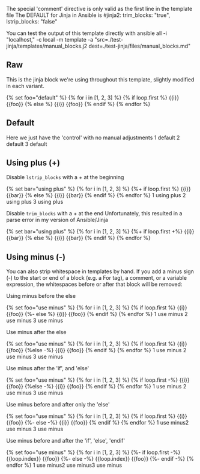 

The special 'comment' directive is only valid as the first line in the template file
The DEFAULT for Jinja in Ansible is
#jinja2: trim_blocks: "true", lstrip_blocks: "false"

You can test the output of this template directly with
ansible all -i "localhost," -c local -m template -a "src=./test-jinja/templates/manual_blocks.j2 dest=./test-jinja/files/manual_blocks.md"

## Raw
This is the jinja block we're using throughout this template, slightly
modified in each variant.

{% set foo="default" %}
{% for i in [1, 2, 3] %}
    {% if loop.first %}
      {{i}} {{foo}}
    {% else %}
      {{i}} {{foo}}
    {% endif %}
{% endfor %}


## Default
Here we just have the 'control' with no manual adjustments
      1 default
      2 default
      3 default


## Using plus (+)
Disable `lstrip_blocks` with a + at the beginning

{% set bar="using plus" %}
{% for i in [1, 2, 3] %}
    {%+ if loop.first %}
        {{i}} {{bar}}
    {% else %}
        {{i}} {{bar}}
    {% endif %}
{% endfor %}
            1 using plus
            2 using plus
            3 using plus



Disable `trim_blocks` with a + at the end
Unfortunately, this resulted in a parse error in my version of Ansible/Jinja

{% set bar="using plus" %}
{% for i in [1, 2, 3] %}
    {%+ if loop.first +%}
        {{i}} {{bar}}
    {% else %}
        {{i}} {{bar}}
    {% endif %}
{% endfor %}



## Using minus (-)
You can also strip whitespace in templates by hand. 
If you add a minus sign (-) to the start or end of a block (e.g. a For tag), a comment, or a variable expression, 
the whitespaces before or after that block will be removed:

Using minus before the else

{% set foo="use minus" %}
{% for i in [1, 2, 3] %}
    {% if loop.first %}
        {{i}} {{foo}}
    {%- else %}
        {{i}} {{foo}}
    {% endif %}
{% endfor %}
        1 use minus        2 use minus
        3 use minus

Use minus after the else

{% set foo="use minus" %}
{% for i in [1, 2, 3] %}
    {% if loop.first %}
        {{i}} {{foo}}
    {%else -%}
        {{i}} {{foo}}
    {% endif %}
{% endfor %}
        1 use minus
2 use minus
3 use minus


Use minus after the 'if', and 'else'

{% set foo="use minus" %}
{% for i in [1, 2, 3] %}
    {% if loop.first -%}
        {{i}} {{foo}}
    {%else -%}
        {{i}} {{foo}}
    {% endif %}
{% endfor %}
1 use minus
2 use minus
3 use minus


Use minus before and after only the 'else'

{% set foo="use minus" %}
{% for i in [1, 2, 3] %}
    {% if loop.first %}
        {{i}} {{foo}}
    {%- else -%}
        {{i}} {{foo}}
    {% endif %}
{% endfor %}
        1 use minus2 use minus
3 use minus

Use minus before and after the 'if', 'else', 'endif'

{% set foo="use minus" %}
{% for i in [1, 2, 3] %}
    {%- if loop.first -%}
        {{loop.index}} {{foo}}
    {%- else -%}
        {{loop.index}} {{foo}}
    {%- endif -%}
{% endfor %}
1 use minus2 use minus3 use minus

